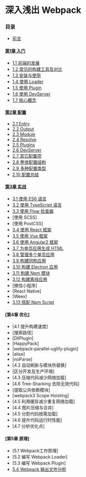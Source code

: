 # 深入浅出 Webpack

### 目录

- [前言](前言.md)

#### [第1章 入门](1入门/README.md)
- [1.1 前端的发展](1入门/1.1前端的发展.md)
- [1.2 常见的构建工具及对比](1入门/1.2常见的构建工具及对比.md)
- [1.3 安装与使用](1入门/1.3安装与使用.md)
- [1.4 使用 Loader](1入门/1.4使用Loader.md)
- [1.5 使用 Plugin](1入门/1.5使用Plugin.md)
- [1.6 使用 DevServer](1入门/1.6使用DevServer.md)
- [1.7 核心概念](1入门/1.7核心概念.md)

#### [第2章 配置](2配置/README.md)
- [2.1 Entry](2配置/2.1Entry.md) 
- [2.2 Output](2配置/2.2Output.md)
- [2.3 Module](2配置/2.3Module.md)
- [2.4 Resolve](2配置/2.4Resolve.md)
- [2.5 Plugins](2配置/2.5Plugins.md)
- [2.6 DevServer](2配置/2.6DevServer.md)
- [2.7 其它配置项](2配置/2.7其它配置项.md)
- [2.8 整体配置结构](2配置/2.8整体配置结构.md)
- [2.9 多种配置类型](2配置/2.9多种配置类型.md)
- [2.10 配置总结](2配置/2.10配置总结.md)

#### [第3章 实战](3实战/README.md)
- [3.1 使用 ES6 语言](3实战/3.1使用ES6语言.md)
- [3.2 使用 TypeScript 语言](3实战/3.2使用TypeScript语言.md)
- [3.3 使用 Flow 检查器](3实战/3.3使用Flow检查器.md)
- [使用 SCSS]
- [使用 PostCSS]
- [3.4 使用 React 框架](3实战/3.4使用React框架.md)
- [3.5 使用 Vue 框架](3实战/3.5使用Vue框架.md)
- [3.6 使用 Angular2 框架](3实战/3.6使用Angular2框架.md)
- [3.7 为单页应用生成 HTML](3实战/3.7为单页应用生成HTML.md)
- [3.8 管理多个单页应用](3实战/3.8管理多个单页应用.md)
- [3.9 构建同构应用](3实战/3.9构建同构应用.md)
- [3.10 构建 Electron 应用](3实战/3.10构建Electron应用.md)
- [3.11 构建 Npm 模块](3实战/3.11构建Npm模块.md)
- [3.12 构建离线应用](3实战/3.12构建离线应用.md)
- [微信小程序]
- [React Native]
- [Weex]
- [3.13 搭配 Npm Script](3实战/3.13搭配NpmScript.md)


#### [第4章 优化]
- [4.1 提升构建速度]
- [搜索路径]
- [DllPlugin]
- [HappyPack]
- [webpack-parallel-uglify-plugin]
- [alise]
- [noParse]
- [4.2 自动刷新与模块热替换]
- [区分开发及生产环境]
- [4.3 压缩代码减少网络加载]
- [4.6 Tree-Sharking 去除无效代码]
- [提取公共依赖模块]
- [webpack3 Scope Hoisting]
- [4.5 利用缓存减少重复网络加载]
- [4.4 图片压缩与合并]
- [4.5 分割代码按需加载]
- [4.6 提升代码运行时性能]
- [4.7 分析优化点]

#### [第5章 原理]
- [5.1 Webpack工作原理]
- [5.2 编写 Webpack Loader]
- [5.3 编写 Webpack Plugin]
- [5.4 Webpack 输出文件分析](5原理/Webpack输出文件分析.md)
